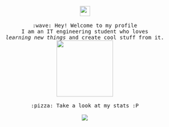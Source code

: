 <p align="center">
  <img src="https://user-images.githubusercontent.com/5679180/79618120-0daffb80-80be-11ea-819e-d2b0fa904d07.gif" width="27px">
  <br><br>
  <samp>
    :wave: Hey! Welcome to my profile
    <br>I am an IT engineering student who loves
      <br><em>learning new things</em> and create cool stuff from it.
    <br>
    <img src="https://raw.githubusercontent.com/ProjectSakura/ProjectSakura.github.io/master/loading.gif" width="150px" height="150px" align="center">
    <br><br>:pizza: Take a look at my stats :P<br><br>
    <img align="center" src="https://github-readme-stats.vercel.app/api?username=LordShenron&&show_icons=true&&theme=radical" />
  </samp>
</p>

